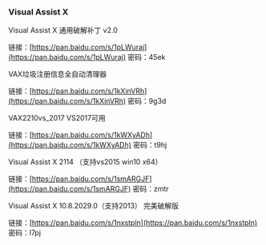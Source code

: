 ### Visual Assist X

Visual Assist X 通用破解补丁 v2.0

链接：[https://pan.baidu.com/s/1pLWuraj](https://pan.baidu.com/s/1pLWuraj) 密码：45ek

VAX垃圾注册信息全自动清理器

链接：[https://pan.baidu.com/s/1kXinVRh](https://pan.baidu.com/s/1kXinVRh) 密码：9g3d

VAX2210vs\_2017 VS2017可用

链接：[https://pan.baidu.com/s/1kWXyADh](https://pan.baidu.com/s/1kWXyADh) 密码：t9hj

Visual Assist X 2114 （支持vs2015 win10 x64）

链接：[https://pan.baidu.com/s/1smARGJF](https://pan.baidu.com/s/1smARGJF) 密码：zmtr

Visual Assist X 10.8.2029.0（支持2013） 完美破解版

链接：[https://pan.baidu.com/s/1nxstpln](https://pan.baidu.com/s/1nxstpln) 密码：l7pj

